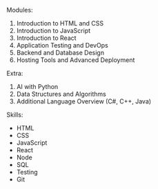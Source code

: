 Modules:

1. Introduction to HTML and CSS
2. Introduction to JavaScript
3. Introduction to React
4. Application Testing and DevOps
5. Backend and Database Design
6. Hosting Tools and Advanced Deployment

Extra:

1. AI with Python
2. Data Structures and Algorithms
3. Additional Language Overview (C#, C++, Java)

Skills:

- HTML
- CSS
- JavaScript
- React
- Node
- SQL
- Testing
- Git